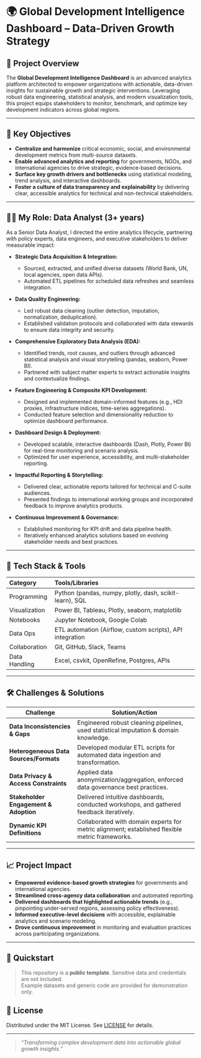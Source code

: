 # 🌍 Global Development Intelligence Dashboard – Data-Driven Growth Strategy

## 🚀 Project Overview

The **Global Development Intelligence Dashboard** is an advanced analytics platform architected to empower organizations with actionable, data-driven insights for sustainable growth and strategic interventions. Leveraging robust data engineering, statistical analysis, and modern visualization tools, this project equips stakeholders to monitor, benchmark, and optimize key development indicators across global regions.

---

## 🎯 Key Objectives

- **Centralize and harmonize** critical economic, social, and environmental development metrics from multi-source datasets.
- **Enable advanced analytics and reporting** for governments, NGOs, and international agencies to drive strategic, evidence-based decisions.
- **Surface key growth drivers and bottlenecks** using statistical modeling, trend analysis, and interactive dashboards.
- **Foster a culture of data transparency and explainability** by delivering clear, accessible analytics for technical and non-technical stakeholders.

---

## 👩‍💻 My Role: Data Analyst (3+ years)

As a Senior Data Analyst, I directed the entire analytics lifecycle, partnering with policy experts, data engineers, and executive stakeholders to deliver measurable impact:

- **Strategic Data Acquisition & Integration:**  
  - Sourced, extracted, and unified diverse datasets (World Bank, UN, local agencies, open data APIs).
  - Automated ETL pipelines for scheduled data refreshes and seamless integration.

- **Data Quality Engineering:**  
  - Led robust data cleaning (outlier detection, imputation, normalization, deduplication).
  - Established validation protocols and collaborated with data stewards to ensure data integrity and security.

- **Comprehensive Exploratory Data Analysis (EDA):**  
  - Identified trends, root causes, and outliers through advanced statistical analysis and visual storytelling (pandas, seaborn, Power BI).
  - Partnered with subject matter experts to extract actionable insights and contextualize findings.

- **Feature Engineering & Composite KPI Development:**  
  - Designed and implemented domain-informed features (e.g., HDI proxies, infrastructure indices, time-series aggregations).
  - Conducted feature selection and dimensionality reduction to optimize dashboard performance.

- **Dashboard Design & Deployment:**  
  - Developed scalable, interactive dashboards (Dash, Plotly, Power BI) for real-time monitoring and scenario analysis.
  - Optimized for user experience, accessibility, and multi-stakeholder reporting.

- **Impactful Reporting & Storytelling:**  
  - Delivered clear, actionable reports tailored for technical and C-suite audiences.
  - Presented findings to international working groups and incorporated feedback to improve analytics products.

- **Continuous Improvement & Governance:**  
  - Established monitoring for KPI drift and data pipeline health.
  - Iteratively enhanced analytics solutions based on evolving stakeholder needs and best practices.

---

## 🧰 Tech Stack & Tools

| Category      | Tools/Libraries                                                         |
|:------------- |:-----------------------------------------------------------------------|
| Programming   | Python (pandas, numpy, plotly, dash, scikit-learn), SQL                |
| Visualization | Power BI, Tableau, Plotly, seaborn, matplotlib                         |
| Notebooks     | Jupyter Notebook, Google Colab                                         |
| Data Ops      | ETL automation (Airflow, custom scripts), API integration              |
| Collaboration | Git, GitHub, Slack, Teams                                              |
| Data Handling | Excel, csvkit, OpenRefine, Postgres, APIs                              |

---

## 🛠️ Challenges & Solutions

| Challenge                               | Solution/Action                                                                  |
|------------------------------------------|----------------------------------------------------------------------------------|
| **Data Inconsistencies & Gaps**          | Engineered robust cleaning pipelines, used statistical imputation & domain knowledge. |
| **Heterogeneous Data Sources/Formats**   | Developed modular ETL scripts for automated data ingestion and transformation.    |
| **Data Privacy & Access Constraints**    | Applied data anonymization/aggregation, enforced data governance best practices.  |
| **Stakeholder Engagement & Adoption**    | Delivered intuitive dashboards, conducted workshops, and gathered feedback iteratively. |
| **Dynamic KPI Definitions**              | Collaborated with domain experts for metric alignment; established flexible metric frameworks. |

---

## 📈 Project Impact

- **Empowered evidence-based growth strategies** for governments and international agencies.
- **Streamlined cross-agency data collaboration** and automated reporting.
- **Delivered dashboards that highlighted actionable trends** (e.g., pinpointing under-served regions, assessing policy effectiveness).
- **Informed executive-level decisions** with accessible, explainable analytics and scenario modeling.
- **Drove continuous improvement** in monitoring and evaluation practices across participating organizations.

---

## 🏁 Quickstart

> This repository is a **public template**. Sensitive data and credentials are not included.  
> Example datasets and generic code are provided for demonstration only.


## 📜 License

Distributed under the MIT License. See [LICENSE](LICENSE) for details.

---

> *“Transforming complex development data into actionable global growth insights.”*
